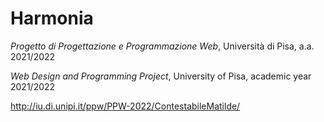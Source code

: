 # Harmonia
*Progetto di Progettazione e Programmazione Web*, Università di Pisa, a.a. 2021/2022

*Web Design and Programming Project*, University of Pisa, academic year 2021/2022

http://iu.di.unipi.it/ppw/PPW-2022/ContestabileMatilde/
